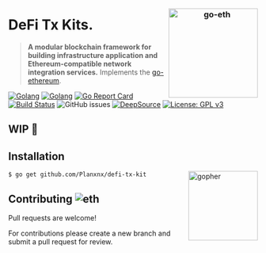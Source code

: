 
<h3 align="center">
  <img align="right" src="https://user-images.githubusercontent.com/37617738/128595261-94098f32-9236-4151-a73a-f0f8e7e481e5.png" alt="go-eth" height="180" />
</h3>

# DeFi Tx Kits.

> **A modular blockchain framework for building infrastructure application and Ethereum-compatible network integration services.** Implements the [go-ethereum](https://github.com/ethereum/go-ethereum).

[![Golang](https://img.shields.io/badge/-EVM%20compatible-555555?style=flat&logo=Ethereum)](https://ethereum.org/en/developers/docs/evm/)
[![Golang](https://badges.aleen42.com/src/golang.svg)](https://golang.org/)
[![Go Report Card](https://goreportcard.com/badge/github.com/Planxnx/defi-tx-kit)](https://goreportcard.com/report/github.com/Planxnx/defi-tx-kit)
[![Build Status](https://travis-ci.com/Planxnx/defi-tx-kit.svg?branch=main)](https://travis-ci.com/Planxnx/defi-tx-kit)
![GitHub issues](https://img.shields.io/github/issues/Planxnx/defi-tx-kit)
[![DeepSource](https://deepsource.io/gh/Planxnx/defi-tx-kit.svg/?label=active+issues)](https://deepsource.io/gh/Planxnx/defi-tx-kit/?ref=repository-badge)
[![License: GPL v3](https://img.shields.io/badge/License-GPLv3-blue.svg)](https://github.com/Planxnx/defi-tx-kit/blob/main/LICENSE)

## WIP 🚧

## Installation

<img  align="right" src="https://user-images.githubusercontent.com/37617738/120122855-b1cb0800-c1d5-11eb-9502-8d64bb275337.png" height="140" alt="gopher" />

```console
$ go get github.com/Planxnx/defi-tx-kit
```

## Contributing ![eth](https://user-images.githubusercontent.com/37617738/120125730-1d1bd680-c1e4-11eb-83ad-45664245cae9.png)

Pull requests are welcome!

For contributions please create a new branch and submit a pull request for review.
